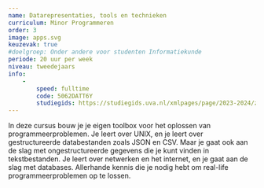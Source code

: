 ```yaml
---
name: Datarepresentaties, tools en technieken
curriculum: Minor Programmeren
order: 3
image: apps.svg
keuzevak: true
#doelgroep: Onder andere voor studenten Informatiekunde
periode: 20 uur per week
niveau: tweedejaars
info:
    -
        speed: fulltime
        code: 5062DATT6Y
        studiegids: https://studiegids.uva.nl/xmlpages/page/2023-2024/zoek-vak/vak/110292
---
```


In deze cursus bouw je je eigen toolbox voor het oplossen van programmeerproblemen. Je leert over UNIX, en je leert over gestructureerde databestanden zoals JSON en CSV. Maar je gaat ook aan de slag met ongestructureerde gegevens die je kunt vinden in tekstbestanden. Je leert over netwerken en het internet, en je gaat aan de slag met databases. Allerhande kennis die je nodig hebt om real-life programmeerproblemen op te lossen.
